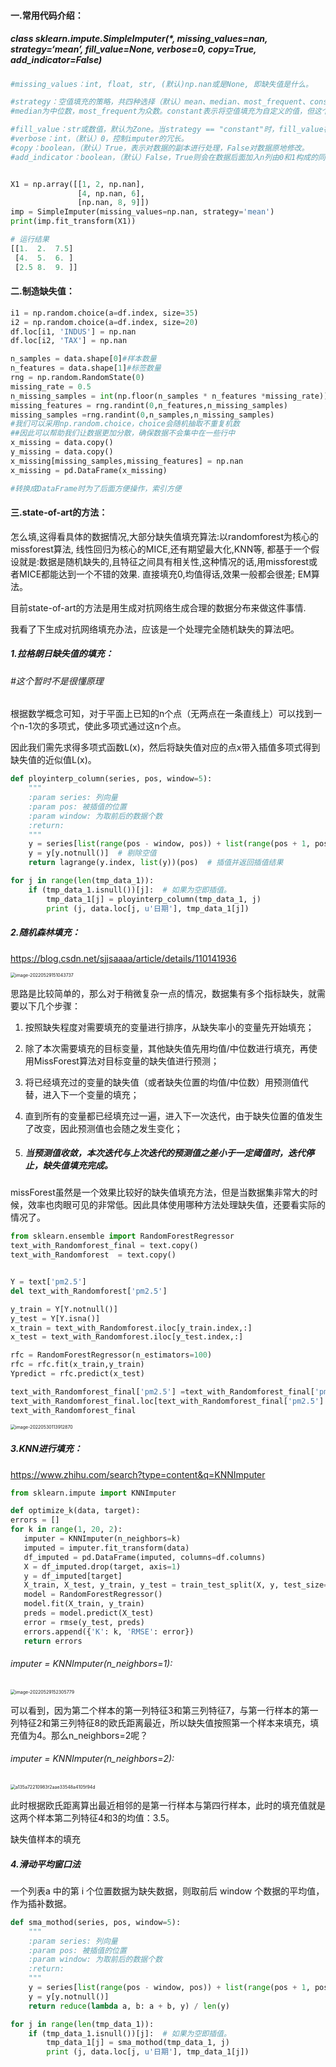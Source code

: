 

#### 一.常用代码介绍：

##### class sklearn.impute.SimpleImputer(*, missing_values=nan, strategy=‘mean’, fill_value=None, verbose=0, copy=True, add_indicator=False)

```python
#missing_values：int, float, str, (默认)np.nan或是None, 即缺失值是什么。

#strategy：空值填充的策略，共四种选择（默认）mean、median、most_frequent、constant。mean表示该列的缺失值由该列的均值填充。
#median为中位数，most_frequent为众数。constant表示将空值填充为自定义的值，但这个自定义的值要通过fill_value来定义。

#fill_value：str或数值，默认为Zone。当strategy == "constant"时，fill_value被用来替换所有出现的缺失值（missing_values）fill_value为Zone，当处理的是数值数据时，缺失值（missing_values）会替换为0，对于字符串或对象数据类型则替换为"missing_value" 这一字符串。
#verbose：int，（默认）0，控制imputer的冗长。
#copy：boolean，（默认）True，表示对数据的副本进行处理，False对数据原地修改。
#add_indicator：boolean，（默认）False，True则会在数据后面加入n列由0和1构成的同样大小的数据，0表示所在位置非缺失值，1表示所在位
```

```python

X1 = np.array([[1, 2, np.nan],
               [4, np.nan, 6],
               [np.nan, 8, 9]])
imp = SimpleImputer(missing_values=np.nan, strategy='mean')
print(imp.fit_transform(X1))

# 运行结果
[[1.  2.  7.5]
 [4.  5.  6. ]
 [2.5 8.  9. ]]

```



#### 二.制造缺失值：

```python
i1 = np.random.choice(a=df.index, size=35)
i2 = np.random.choice(a=df.index, size=20)
df.loc[i1, 'INDUS'] = np.nan
df.loc[i2, 'TAX'] = np.nan
```



```python
n_samples = data.shape[0]#样本数量
n_features = data.shape[1]#标签数量
rng = np.random.RandomState(0)
missing_rate = 0.5
n_missing_samples = int(np.floor(n_samples * n_features *missing_rate))
missing_features = rng.randint(0,n_features,n_missing_samples)
missing_samples =rng.randint(0,n_samples,n_missing_samples)
#我们可以采用np.random.choice，choice会随机抽取不重复机数
##因此可以帮助我们让数据更加分散，确保数据不会集中在一些行中
x_missing = data.copy()
y_missing = data.copy()
x_missing[missing_samples,missing_features] = np.nan
x_missing = pd.DataFrame(x_missing)

#转换成DataFrame时为了后面方便操作，索引方便
```





#### 三.state-of-art的方法：

怎么填,这得看具体的数据情况,大部分缺失值填充算法:以randomforest为核心的missforest算法, 线性回归为核心的MICE,还有期望最大化,KNN等, 都基于一个假设就是:数据是随机缺失的,且特征之间具有相关性,这种情况的话,用missforest或者MICE都能达到一个不错的效果. 直接填充0,均值得话,效果一般都会很差; EM算法。

目前state-of-art的方法是用生成对抗网络生成合理的数据分布来做这件事情. 

我看了下生成对抗网络填充办法，应该是一个处理完全随机缺失的算法吧。

##### 1.拉格朗日缺失值的填充：

###### #这个暂时不是很懂原理

根据数学概念可知，对于平面上已知的n个点（无两点在一条直线上）可以找到一个n-1次的多项式，使此多项式通过这n个点。

因此我们需先求得多项式函数L(x)，然后将缺失值对应的点x带入插值多项式得到缺失值的近似值L(x)。

```python
def ployinterp_column(series, pos, window=5):
    """
    :param series: 列向量
    :param pos: 被插值的位置
    :param window: 为取前后的数据个数
    :return:
    """
    y = series[list(range(pos - window, pos)) + list(range(pos + 1, pos + 1 + window))]  # 取数
    y = y[y.notnull()]  # 剔除空值
    return lagrange(y.index, list(y))(pos)  # 插值并返回插值结果
```

```python
for j in range(len(tmp_data_1)):
    if (tmp_data_1.isnull())[j]:  # 如果为空即插值。
        tmp_data_1[j] = ployinterp_column(tmp_data_1, j)
        print (j, data.loc[j, u'日期'], tmp_data_1[j])
```



##### 2.随机森林填充：

https://blog.csdn.net/sjjsaaaa/article/details/110141936

<img src="/Users/zhuhe/Library/Application Support/typora-user-images/image-20220529151043737.png" alt="image-20220529151043737" style="zoom:50%;" />

思路是比较简单的，那么对于稍微复杂一点的情况，数据集有多个指标缺失，就需要以下几个步骤：

1. 按照缺失程度对需要填充的变量进行排序，从缺失率小的变量先开始填充；

2. 除了本次需要填充的目标变量，其他缺失值先用均值/中位数进行填充，再使用MissForest算法对目标变量的缺失值进行预测；

3. 将已经填充过的变量的缺失值（或者缺失位置的均值/中位数）用预测值代替，进入下一个变量的填充；

4. 直到所有的变量都已经填充过一遍，进入下一次迭代，由于缺失位置的值发生了改变，因此预测值也会随之发生变化；

5. ##### 当预测值收敛，本次迭代与上次迭代的预测值之差小于一定阈值时，迭代停止，缺失值填充完成。

 missForest虽然是一个效果比较好的缺失值填充方法，但是当数据集非常大的时候，效率也肉眼可见的非常低。因此具体使用哪种方法处理缺失值，还要看实际的情况了。

```python
from sklearn.ensemble import RandomForestRegressor
text_with_Randomforest_final = text.copy()
text_with_Randomforest  = text.copy()


Y = text['pm2.5']
del text_with_Randomforest['pm2.5']

y_train = Y[Y.notnull()]
y_test = Y[Y.isna()]
x_train = text_with_Randomforest.iloc[y_train.index,:]
x_test = text_with_Randomforest.iloc[y_test.index,:]

rfc = RandomForestRegressor(n_estimators=100)
rfc = rfc.fit(x_train,y_train)  
Ypredict = rfc.predict(x_test)

text_with_Randomforest_final['pm2.5'] =text_with_Randomforest_final['pm2.5'].astype('float')
text_with_Randomforest_final.loc[text_with_Randomforest_final['pm2.5'].isnull(),'pm2.5'] = Ypredict
text_with_Randomforest_final

```

<img src="/Users/zhuhe/Library/Application Support/typora-user-images/image-20220530113912870.png" alt="image-20220530113912870" style="zoom:50%;" />



##### 3.KNN进行填充：

https://www.zhihu.com/search?type=content&q=KNNImputer



```python
from sklearn.impute import KNNImputer

def optimize_k(data, target):    
errors = []    
for k in range(1, 20, 2):     
   imputer = KNNImputer(n_neighbors=k)      
   imputed = imputer.fit_transform(data)      
   df_imputed = pd.DataFrame(imputed, columns=df.columns)  
   X = df_imputed.drop(target, axis=1)      
   y = df_imputed[target]      
   X_train, X_test, y_train, y_test = train_test_split(X, y, test_size=0.2, random_state=42)   
   model = RandomForestRegressor()    
   model.fit(X_train, y_train)     
   preds = model.predict(X_test)      
   error = rmse(y_test, preds)        
   errors.append({'K': k, 'RMSE': error})  
   return errors
```

###### imputer = KNNImputer(n_neighbors=1):

<img src="/Users/zhuhe/Library/Application Support/typora-user-images/image-20220529152305779.png" alt="image-20220529152305779" style="zoom:50%;" />

可以看到，因为第二个样本的第一列特征3和第三列特征7，与第一行样本的第一列特征2和第三列特征8的欧氏距离最近，所以缺失值按照第一个样本来填充，填充值为4。那么n_neighbors=2呢？

###### imputer = KNNImputer(n_neighbors=2):

<img src="https://www.freesion.com/images/181/a135a72210983f2aae33548a4105f94d.png" alt="a135a72210983f2aae33548a4105f94d" style="zoom:50%;" />

此时根据欧氏距离算出最近相邻的是第一行样本与第四行样本，此时的填充值就是这两个样本第二列特征4和3的均值：3.5。

缺失值样本的填充





##### 4.滑动平均窗口法

一个列表a 中的第 i 个位置数据为缺失数据，则取前后 window 个数据的平均值，作为插补数据。

```python
def sma_mothod(series, pos, window=5):
    """
    :param series: 列向量
    :param pos: 被插值的位置
    :param window: 为取前后的数据个数
    :return:
    """
    y = series[list(range(pos - window, pos)) + list(range(pos + 1, pos + 1 + window))]  # 取数
    y = y[y.notnull()]
    return reduce(lambda a, b: a + b, y) / len(y)
```

```python
for j in range(len(tmp_data_1)):
    if (tmp_data_1.isnull())[j]:  # 如果为空即插值。
        tmp_data_1[j] = sma_mothod(tmp_data_1, j)
        print (j, data.loc[j, u'日期'], tmp_data_1[j])
```













